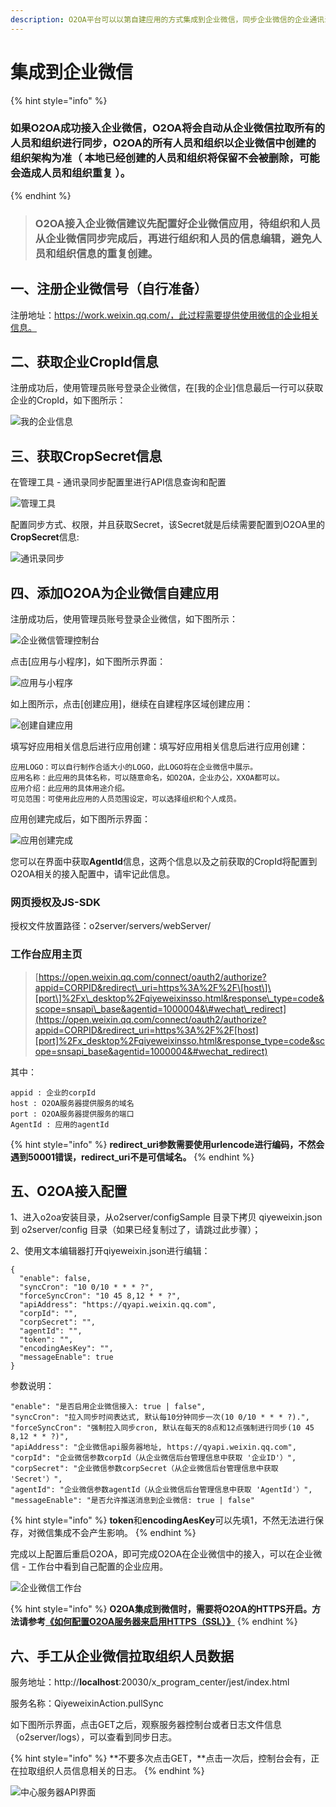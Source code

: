 ```yaml
---
description: O2OA平台可以以第自建应用的方式集成到企业微信，同步企业微信的企业通讯录作为本地组织人员架构，并且可以将待办等通知直接推送到企业微信进行消息提醒。
---
```


# 集成到企业微信

{% hint style="info" %}
### 如果O2OA成功接入企业微信，O2OA将会自动从企业微信拉取所有的人员和组织进行同步，O2OA的所有人员和组织以企业微信中创建的组织架构为准（ 本地已经创建的人员和组织将保留不会被删除，可能会造成人员和组织重复 ）。 <a id="h2_1"></a>
{% endhint %}

> ### O2OA接入企业微信建议先配置好企业微信应用，待组织和人员从企业微信同步完成后，再进行组织和人员的信息编辑，避免人员和组织信息的重复创建。 <a id="h2_2"></a>

## 一、注册企业微信号（自行准备） <a id="h1_3"></a>

注册地址：https://work.weixin.qq.com/，此过程需要提供使用微信的企业相关信息。

## 二、获取企业CropId信息 <a id="h1_4"></a>

注册成功后，使用管理员账号登录企业微信，在\[我的企业\]信息最后一行可以获取企业的CropId，如下图所示：

![&#x6211;&#x7684;&#x4F01;&#x4E1A;&#x4FE1;&#x606F;](../../.gitbook/assets/07e2b7704784ec8927b4eb610fb8ea48b16.jpg)

## 三、获取CropSecret信息 <a id="h1_4"></a>

在管理工具 - 通讯录同步配置里进行API信息查询和配置

![&#x7BA1;&#x7406;&#x5DE5;&#x5177;](../../.gitbook/assets/ecbe863bf8af5344779bdb5b47dde8379b6.jpg)

 配置同步方式、权限，并且获取Secret，该Secret就是后续需要配置到O2OA里的**CropSecret**信息:

![&#x901A;&#x8BAF;&#x5F55;&#x540C;&#x6B65;](../../.gitbook/assets/70b5beddedcb09f336ef033644673dd8ccf.jpg)

## 四、添加O2OA为企业微信自建应用 <a id="h1_5"></a>

注册成功后，使用管理员账号登录企业微信，如下图所示：

![&#x4F01;&#x4E1A;&#x5FAE;&#x4FE1;&#x7BA1;&#x7406;&#x63A7;&#x5236;&#x53F0;](../../.gitbook/assets/b1da324dd56723d2fd3ce88c061b00c97ef.jpg)

点击\[应用与小程序\]，如下图所示界面：

![&#x5E94;&#x7528;&#x4E0E;&#x5C0F;&#x7A0B;&#x5E8F;](../../.gitbook/assets/28a23f72b07f86fdd975fd22bb689c8914d.jpg)

如上图所示，点击\[创建应用\]，继续在自建程序区域创建应用：

![&#x521B;&#x5EFA;&#x81EA;&#x5EFA;&#x5E94;&#x7528;](../../.gitbook/assets/829440fc2cbd56f13c6ebee3e0d27431981.jpg)

填写好应用相关信息后进行应用创建：填写好应用相关信息后进行应用创建：

```text
应用LOGO：可以自行制作合适大小的LOGO，此LOGO将在企业微信中展示。
应用名称：此应用的具体名称，可以随意命名，如O2OA，企业办公，XXOA都可以。
应用介绍：此应用的具体用途介绍。
可见范围：可使用此应用的人员范围设定，可以选择组织和个人成员。
```

应用创建完成后，如下图所示界面：

![&#x5E94;&#x7528;&#x521B;&#x5EFA;&#x5B8C;&#x6210;](../../.gitbook/assets/4627af194ba3a85652d778572c5ea851ce0.jpg)

您可以在界面中获取**AgentId**信息，这两个信息以及之前获取的CropId将配置到O2OA相关的接入配置中，请牢记此信息。

###  **网页授权及JS-SDK**

授权文件放置路径：o2server/servers/webServer/

###  **工作台应用主页**

> [https://open.weixin.qq.com/connect/oauth2/authorize?appid=CORPID&redirect\_uri=https%3A%2F%2F\[host\]\[port\]%2Fx\_desktop%2Fqiyeweixinsso.html&response\_type=code&scope=snsapi\_base&agentid=1000004&\#wechat\_redirect](https://open.weixin.qq.com/connect/oauth2/authorize?appid=CORPID&redirect_uri=https%3A%2F%2F[host][port]%2Fx_desktop%2Fqiyeweixinsso.html&response_type=code&scope=snsapi_base&agentid=1000004&#wechat_redirect)

其中：

```text
appid : 企业的corpId
host : O2OA服务器提供服务的域名
port : O2OA服务器提供服务的端口
AgentId : 应用的agentId
```

{% hint style="info" %}
 **redirect\_uri参数需要使用urlencode进行编码，不然会遇到50001错误，redirect\_uri不是可信域名。**
{% endhint %}

## 五、O2OA接入配置 <a id="h1_6"></a>

1、进入o2oa安装目录，从o2server/configSample 目录下拷贝 qiyeweixin.json 到 o2server/config 目录（如果已经复制过了，请跳过此步骤）；

2、使用文本编辑器打开qiyeweixin.json进行编辑：

```text
{
  "enable": false,
  "syncCron": "10 0/10 * * * ?",
  "forceSyncCron": "10 45 8,12 * * ?",
  "apiAddress": "https://qyapi.weixin.qq.com",
  "corpId": "",
  "corpSecret": "",
  "agentId": "",
  "token": "",
  "encodingAesKey": "",
  "messageEnable": true
}
```

参数说明：

```text
"enable": "是否启用企业微信接入: true | false",
"syncCron": "拉入同步时间表达式, 默认每10分钟同步一次(10 0/10 * * * ?).",
"forceSyncCron": "强制拉入同步cron, 默认在每天的8点和12点强制进行同步(10 45 8,12 * * ?)",
"apiAddress": "企业微信api服务器地址, https://qyapi.weixin.qq.com",
"corpId": "企业微信参数corpId（从企业微信后台管理信息中获取 '企业ID'）",
"corpSecret": "企业微信参数corpSecret（从企业微信后台管理信息中获取 'Secret'）",
"agentId": "企业微信参数agentId（从企业微信后台管理信息中获取 'AgentId'）",
"messageEnable": "是否允许推送消息到企业微信: true | false"
```

{% hint style="info" %}
 **token**和**encodingAesKey**可以先填1，不然无法进行保存，对微信集成不会产生影响。
{% endhint %}

完成以上配置后重启O2OA，即可完成O2OA在企业微信中的接入，可以在企业微信 - 工作台中看到自己配置的企业应用。

![&#x4F01;&#x4E1A;&#x5FAE;&#x4FE1;&#x5DE5;&#x4F5C;&#x53F0;](../../.gitbook/assets/69cc9d7766cfc9e405a3c4a57426c23c3e6.jpg)

{% hint style="info" %}
 **O2OA集成到微信时，需要将O2OA的HTTPS开启。方法请参考**[**《如何配置O2OA服务器来启用HTTPS（SSL）》**](https://my.oschina.net/u/3931542/blog/2999285)
{% endhint %}

## **六**、手工从企业微信拉取组织人员数据 <a id="h1_7"></a>

 服务地址：http://**localhost**:20030/x\_program\_center/jest/index.html

服务名称：QiyeweixinAction.pullSync

如下图所示界面，点击GET之后，观察服务器控制台或者日志文件信息（o2server/logs），可以查看到同步日志。

{% hint style="info" %}
 **不要多次点击GET，**点击一次后，控制台会有，正在拉取组织人员信息相关的日志。
{% endhint %}

![&#x4E2D;&#x5FC3;&#x670D;&#x52A1;&#x5668;API&#x754C;&#x9762;](../../.gitbook/assets/qq-jie-tu-20190922141109.png)







